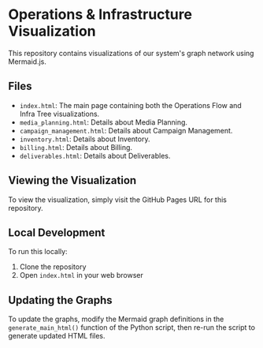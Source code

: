 
# Operations & Infrastructure Visualization

This repository contains visualizations of our system's graph network using Mermaid.js.

## Files

- `index.html`: The main page containing both the Operations Flow and Infra Tree visualizations.
- `media_planning.html`: Details about Media Planning.
- `campaign_management.html`: Details about Campaign Management.
- `inventory.html`: Details about Inventory.
- `billing.html`: Details about Billing.
- `deliverables.html`: Details about Deliverables.

## Viewing the Visualization

To view the visualization, simply visit the GitHub Pages URL for this repository.

## Local Development

To run this locally:

1. Clone the repository
2. Open `index.html` in your web browser

## Updating the Graphs

To update the graphs, modify the Mermaid graph definitions in the `generate_main_html()` function of the Python script, then re-run the script to generate updated HTML files.
